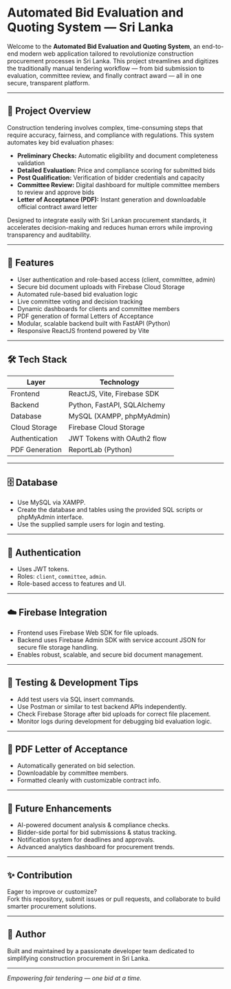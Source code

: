 # Automated Bid Evaluation and Quoting System — Sri Lanka

Welcome to the **Automated Bid Evaluation and Quoting System**, an end-to-end modern web application tailored to revolutionize construction procurement processes in Sri Lanka. This project streamlines and digitizes the traditionally manual tendering workflow — from bid submission to evaluation, committee review, and finally contract award — all in one secure, transparent platform.

---

## 🚀 Project Overview

Construction tendering involves complex, time-consuming steps that require accuracy, fairness, and compliance with regulations. This system automates key bid evaluation phases:

- **Preliminary Checks:** Automatic eligibility and document completeness validation
- **Detailed Evaluation:** Price and compliance scoring for submitted bids
- **Post Qualification:** Verification of bidder credentials and capacity
- **Committee Review:** Digital dashboard for multiple committee members to review and approve bids
- **Letter of Acceptance (PDF):** Instant generation and downloadable official contract award letter

Designed to integrate easily with Sri Lankan procurement standards, it accelerates decision-making and reduces human errors while improving transparency and auditability.

---

## 🧩 Features

- User authentication and role-based access (client, committee, admin)
- Secure bid document uploads with Firebase Cloud Storage
- Automated rule-based bid evaluation logic
- Live committee voting and decision tracking
- Dynamic dashboards for clients and committee members
- PDF generation of formal Letters of Acceptance
- Modular, scalable backend built with FastAPI (Python)
- Responsive ReactJS frontend powered by Vite

---

## 🛠 Tech Stack

| Layer          | Technology                         |
| -------------- | ---------------------------------|
| Frontend       | ReactJS, Vite, Firebase SDK       |
| Backend        | Python, FastAPI, SQLAlchemy       |
| Database       | MySQL (XAMPP, phpMyAdmin)         |
| Cloud Storage  | Firebase Cloud Storage             |
| Authentication | JWT Tokens with OAuth2 flow       |
| PDF Generation | ReportLab (Python)                 |

---

## 🗄 Database

- Use MySQL via XAMPP.
- Create the database and tables using the provided SQL scripts or phpMyAdmin interface.
- Use the supplied sample users for login and testing.

---

## 🔐 Authentication

- Uses JWT tokens.
- Roles: `client`, `committee`, `admin`.
- Role-based access to features and UI.

---

## ☁️ Firebase Integration

- Frontend uses Firebase Web SDK for file uploads.
- Backend uses Firebase Admin SDK with service account JSON for secure file storage handling.
- Enables robust, scalable, and secure bid document management.

---

## 🧪 Testing & Development Tips

- Add test users via SQL insert commands.
- Use Postman or similar to test backend APIs independently.
- Check Firebase Storage after bid uploads for correct file placement.
- Monitor logs during development for debugging bid evaluation logic.

---

## 📄 PDF Letter of Acceptance

- Automatically generated on bid selection.
- Downloadable by committee members.
- Formatted cleanly with customizable contract info.

---

## 🎯 Future Enhancements

- AI-powered document analysis & compliance checks.
- Bidder-side portal for bid submissions & status tracking.
- Notification system for deadlines and approvals.
- Advanced analytics dashboard for procurement trends.

---

## ✨ Contribution

Eager to improve or customize?  
Fork this repository, submit issues or pull requests, and collaborate to build smarter procurement solutions.

---

## 👤 Author

Built and maintained by a passionate developer team dedicated to simplifying construction procurement in Sri Lanka.

---

*Empowering fair tendering — one bid at a time.*
